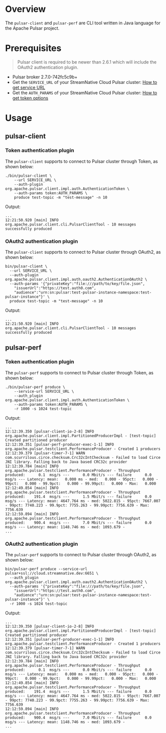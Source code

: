 # Overview

The `pulsar-client` and `pulsar-perf` are CLI tool written in Java language for the Apache Pulsar project.

# Prerequisites

> Pulsar client is required to be newer than 2.6.1 which will include the OAuth2 authentication plugin.

- Pulsar broker 2.7.0-742fc5c9b+
- Get the `SERVICE_URL` of your StreamNative Cloud Pulsar cluster: [How to get service URL](https://github.com/streamnative/pulsar-examples/tree/master/cloud#get-pulsar-service-urls)
- Get the `AUTH_PARAMS` of your StreamNative Cloud Pulsar cluster: [How to get token options](https://github.com/streamnative/pulsar-examples/tree/master/cloud#get-token-authentication-parameters)

# Usage

## pulsar-client

### Token authentication plugin

The `pulsar-client` supports to connect to Pulsar cluster through Token, as shown below:

```shell script
./bin/pulsar-client \
    --url SERVICE_URL \
    --auth-plugin org.apache.pulsar.client.impl.auth.AuthenticationToken \
    --auth-params token:AUTH_PARAMS \
    produce test-topic -m "test-message" -n 10
```

Output:

```text
...
12:21:50.920 [main] INFO  org.apache.pulsar.client.cli.PulsarClientTool - 10 messages successfully produced
```

### OAuth2 authentication plugin

The `pulsar-client` supports to connect to Pulsar cluster through OAuth2, as shown below:

```shell script
bin/pulsar-client \
  --url SERVICE_URL \
  --auth-plugin org.apache.pulsar.client.impl.auth.oauth2.AuthenticationOAuth2 \
  --auth-params '{"privateKey":"file:///path/to/key/file.json",
    "issuerUrl":"https://test.auth0.com",
    "audience":"urn:sn:pulsar:test-pulsar-instance-namespace:test-pulsar-instance"}' \
  produce test-topic -m "test-message" -n 10
```

Output:

```text
...
12:21:50.920 [main] INFO  org.apache.pulsar.client.cli.PulsarClientTool - 10 messages successfully produced
```

## pulsar-perf

### Token authentication plugin

The `pulsar-perf` supports to connect to Pulsar cluster through Token, as shown below:

```shell script
./bin/pulsar-perf produce \
    --service-url SERVICE_URL \
    --auth_plugin org.apache.pulsar.client.impl.auth.AuthenticationToken \
    --auth-params token:AUTH_PARAMS \
    -r 1000 -s 1024 test-topic
```


Output:

```text
...
12:12:39.350 [pulsar-client-io-2-8] INFO  org.apache.pulsar.client.impl.PartitionedProducerImpl - [test-topic] Created partitioned producer
12:12:39.351 [pulsar-perf-producer-exec-1-1] INFO  org.apache.pulsar.testclient.PerformanceProducer - Created 1 producers
12:12:39.379 [pulsar-timer-7-1] WARN  com.scurrilous.circe.checksum.Crc32cIntChecksum - Failed to load Circe JNI library. Falling back to Java based CRC32c provider
12:12:39.784 [main] INFO  org.apache.pulsar.testclient.PerformanceProducer - Throughput produced:      0.1  msg/s ---      0.0 Mbit/s --- failure      0.0 msg/s --- Latency: mean:   0.000 ms - med:   0.000 - 95pct:   0.000 - 99pct:   0.000 - 99.9pct:   0.000 - 99.99pct:   0.000 - Max:   0.000
12:12:49.854 [main] INFO  org.apache.pulsar.testclient.PerformanceProducer - Throughput produced:    191.4  msg/s ---      1.5 Mbit/s --- failure      0.0 msg/s --- Latency: mean: 4647.764 ms - med: 5022.815 - 95pct: 7667.007 - 99pct: 7740.223 - 99.9pct: 7755.263 - 99.99pct: 7756.639 - Max: 7756.639
12:12:59.894 [main] INFO  org.apache.pulsar.testclient.PerformanceProducer - Throughput produced:    900.4  msg/s ---      7.0 Mbit/s --- failure      0.0 msg/s --- Latency: mean: 1148.746 ms - med: 1093.679 -
...
```

### OAuth2 authentication plugin

The `pulsar-perf` supports to connect to Pulsar cluster through OAuth2, as shown below:

```shell script
bin/pulsar-perf produce --service-url pulsar+ssl://cloud.streamnative.dev:6651 \
  --auth_plugin org.apache.pulsar.client.impl.auth.oauth2.AuthenticationOAuth2 \
  --auth-params '{"privateKey":"file:///path/to/key/file.json",
    "issuerUrl":"https://test.auth0.com",
    "audience":"urn:sn:pulsar:test-pulsar-instance-namespace:test-pulsar-instance"}' \
  -r 1000 -s 1024 test-topic
```

Output:

```text
...
12:12:39.350 [pulsar-client-io-2-8] INFO  org.apache.pulsar.client.impl.PartitionedProducerImpl - [test-topic] Created partitioned producer
12:12:39.351 [pulsar-perf-producer-exec-1-1] INFO  org.apache.pulsar.testclient.PerformanceProducer - Created 1 producers
12:12:39.379 [pulsar-timer-7-1] WARN  com.scurrilous.circe.checksum.Crc32cIntChecksum - Failed to load Circe JNI library. Falling back to Java based CRC32c provider
12:12:39.784 [main] INFO  org.apache.pulsar.testclient.PerformanceProducer - Throughput produced:      0.1  msg/s ---      0.0 Mbit/s --- failure      0.0 msg/s --- Latency: mean:   0.000 ms - med:   0.000 - 95pct:   0.000 - 99pct:   0.000 - 99.9pct:   0.000 - 99.99pct:   0.000 - Max:   0.000
12:12:49.854 [main] INFO  org.apache.pulsar.testclient.PerformanceProducer - Throughput produced:    191.4  msg/s ---      1.5 Mbit/s --- failure      0.0 msg/s --- Latency: mean: 4647.764 ms - med: 5022.815 - 95pct: 7667.007 - 99pct: 7740.223 - 99.9pct: 7755.263 - 99.99pct: 7756.639 - Max: 7756.639
12:12:59.894 [main] INFO  org.apache.pulsar.testclient.PerformanceProducer - Throughput produced:    900.4  msg/s ---      7.0 Mbit/s --- failure      0.0 msg/s --- Latency: mean: 1148.746 ms - med: 1093.679 -
...
```
